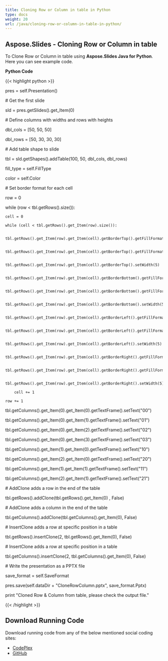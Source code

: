 ```yaml
---
title: Cloning Row or Column in table in Python
type: docs
weight: 20
url: /java/cloning-row-or-column-in-table-in-python/
---
```


## **Aspose.Slides - Cloning Row or Column in table**
To Clone Row or Column in table using **Aspose.Slides Java for Python**. Here you can see example code.

**Python Code**

{{< highlight python >}}

 pres = self.Presentation()

\# Get the first slide

sld = pres.getSlides().get_Item(0)

\# Define columns with widths and rows with heights

dbl_cols = [50, 50, 50]

dbl_rows = [50, 30, 30, 30]

\# Add table shape to slide

tbl = sld.getShapes().addTable(100, 50, dbl_cols, dbl_rows)

fill_type = self.FillType

color = self.Color

\# Set border format for each cell

row = 0

while (row < tbl.getRows().size()): 

    cell = 0

    while (cell < tbl.getRows().get_Item(row).size()): 

        tbl.getRows().get_Item(row).get_Item(cell).getBorderTop().getFillFormat().setFillType(fill_type.Solid)

        tbl.getRows().get_Item(row).get_Item(cell).getBorderTop().getFillFormat().getSolidFillColor().setColor(color.RED)

        tbl.getRows().get_Item(row).get_Item(cell).getBorderTop().setWidth(5)

        tbl.getRows().get_Item(row).get_Item(cell).getBorderBottom().getFillFormat().setFillType(fill_type.Solid)

        tbl.getRows().get_Item(row).get_Item(cell).getBorderBottom().getFillFormat().getSolidFillColor().setColor(color.RED)

        tbl.getRows().get_Item(row).get_Item(cell).getBorderBottom().setWidth(5)

        tbl.getRows().get_Item(row).get_Item(cell).getBorderLeft().getFillFormat().setFillType(fill_type.Solid)

        tbl.getRows().get_Item(row).get_Item(cell).getBorderLeft().getFillFormat().getSolidFillColor().setColor(color.RED)

        tbl.getRows().get_Item(row).get_Item(cell).getBorderLeft().setWidth(5)

        tbl.getRows().get_Item(row).get_Item(cell).getBorderRight().getFillFormat().setFillType(fill_type.Solid)

        tbl.getRows().get_Item(row).get_Item(cell).getBorderRight().getFillFormat().getSolidFillColor().setColor(color.RED)

        tbl.getRows().get_Item(row).get_Item(cell).getBorderRight().setWidth(5)

        cell += 1

    row += 1


tbl.getColumns().get_Item(0).get_Item(0).getTextFrame().setText("00")

tbl.getColumns().get_Item(0).get_Item(1).getTextFrame().setText("01")

tbl.getColumns().get_Item(0).get_Item(2).getTextFrame().setText("02")

tbl.getColumns().get_Item(0).get_Item(3).getTextFrame().setText("03")

tbl.getColumns().get_Item(1).get_Item(0).getTextFrame().setText("10")

tbl.getColumns().get_Item(2).get_Item(0).getTextFrame().setText("20")

tbl.getColumns().get_Item(1).get_Item(1).getTextFrame().setText("11")

tbl.getColumns().get_Item(2).get_Item(1).getTextFrame().setText("21")

\# AddClone adds a row in the end of the table

tbl.getRows().addClone(tbl.getRows().get_Item(0) , False)

\# AddClone adds a column in the end of the table

tbl.getColumns().addClone(tbl.getColumns().get_Item(0), False)

\# InsertClone adds a row at specific position in a table

tbl.getRows().insertClone(2, tbl.getRows().get_Item(0), False)

\# InsertClone adds a row at specific position in a table

tbl.getColumns().insertClone(2, tbl.getColumns().get_Item(0), False)

\# Write the presentation as a PPTX file

save_format = self.SaveFormat

pres.save(self.dataDir + "CloneRowColumn.pptx", save_format.Pptx)

print "Cloned Row & Column from table, please check the output file."

{{< /highlight >}}
## **Download Running Code**
Download running code from any of the below mentioned social coding sites:

- [CodePlex](https://asposeslidesjavapython.codeplex.com/releases/view/620922)
- [GitHub](https://github.com/aspose-slides/Aspose.Slides-for-Java/releases/tag/Aspose.Slides_Java_for_Python-v1.0)
